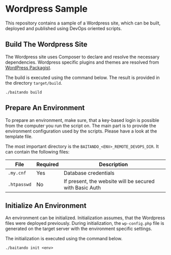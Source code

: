 # Wordpress Sample
This repository contains a sample of a Wordpress site, which can be built, deployed and published using DevOps oriented scripts.

## Build The Wordpress Site
The Wordpress site uses Composer to declare and resolve the necessary dependencies.
Wordpress specific plugins and themes are resolved from [WordPress Packagist][wp-packagist].

The build is executed using the command below.
The result is provided in the directory `target/build`.

```shell
./baitando build
```

## Prepare An Environment
To prepare an environment, make sure, that a key-based login is possible from the computer you run the script on.
The main part is to provide the environment configuration used by the scripts.
Please have a look at the template file.

The most important directory is the `BAITANDO_<ENV>_REMOTE_DEVOPS_DIR`.
It can contain the following files:

| File          | Required      | Description   |
|---------------|---------------|---------------|
|`.my.cnf`      | Yes           |Database credentials |
|`.htpasswd`    | No            |If present, the website will be secured with Basic Auth |

## Initialize An Environment
An environment can be initialized.
Initialization assumes, that the Wordpress files were deployed previously.
During initialization, the `wp-config.php` file is generated on the target server with the environment specific settings.

The initialization is executed using the command below.

```shell
./baitando init <env>
```

[wp-packagist]: https://wpackagist.org